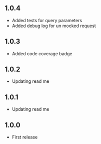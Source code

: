 ## 1.0.4
* Added tests for query parameters
* Added debug log for un mocked request
## 1.0.3
* Added code coverage badge
## 1.0.2
* Updating read me
## 1.0.1
* Updating read me 
## 1.0.0
* First release
